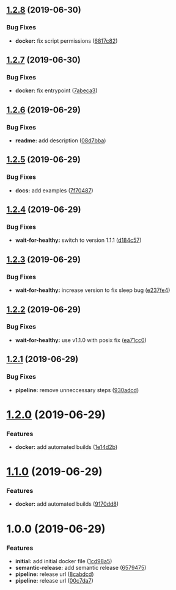 ## [1.2.8](https://github.com/ninjaneers-team/flywait/compare/v1.2.7...v1.2.8) (2019-06-30)


### Bug Fixes

* **docker:** fix script permissions ([6817c82](https://github.com/ninjaneers-team/flywait/commit/6817c82))

## [1.2.7](https://github.com/ninjaneers-team/flywait/compare/v1.2.6...v1.2.7) (2019-06-30)


### Bug Fixes

* **docker:** fix entrypoint ([7abeca3](https://github.com/ninjaneers-team/flywait/commit/7abeca3))

## [1.2.6](https://github.com/ninjaneers-team/flywait/compare/v1.2.5...v1.2.6) (2019-06-29)


### Bug Fixes

* **readme:** add description ([08d7bba](https://github.com/ninjaneers-team/flywait/commit/08d7bba))

## [1.2.5](https://github.com/ninjaneers-team/flywait/compare/v1.2.4...v1.2.5) (2019-06-29)


### Bug Fixes

* **docs:** add examples ([7f70487](https://github.com/ninjaneers-team/flywait/commit/7f70487))

## [1.2.4](https://github.com/ninjaneers-team/flywait/compare/v1.2.3...v1.2.4) (2019-06-29)


### Bug Fixes

* **wait-for-healthy:** switch to version 1.1.1 ([d184c57](https://github.com/ninjaneers-team/flywait/commit/d184c57))

## [1.2.3](https://github.com/ninjaneers-team/flywait/compare/v1.2.2...v1.2.3) (2019-06-29)


### Bug Fixes

* **wait-for-healthy:** increase version to fix sleep bug ([e237fe4](https://github.com/ninjaneers-team/flywait/commit/e237fe4))

## [1.2.2](https://github.com/ninjaneers-team/flywait/compare/v1.2.1...v1.2.2) (2019-06-29)


### Bug Fixes

* **wait-for-healthy:** use v1.1.0 with posix fix ([ea71cc0](https://github.com/ninjaneers-team/flywait/commit/ea71cc0))

## [1.2.1](https://github.com/ninjaneers-team/flywait/compare/v1.2.0...v1.2.1) (2019-06-29)


### Bug Fixes

* **pipeline:** remove unneccessary steps ([930adcd](https://github.com/ninjaneers-team/flywait/commit/930adcd))

# [1.2.0](https://github.com/ninjaneers-team/flywait/compare/v1.1.0...v1.2.0) (2019-06-29)


### Features

* **docker:** add automated builds ([1e14d2b](https://github.com/ninjaneers-team/flywait/commit/1e14d2b))

# [1.1.0](https://github.com/ninjaneers-team/flywait/compare/v1.0.0...v1.1.0) (2019-06-29)


### Features

* **docker:** add automated builds ([9170dd8](https://github.com/ninjaneers-team/flywait/commit/9170dd8))

# 1.0.0 (2019-06-29)


### Features

* **initial:** add initial docker file ([1cd98a5](https://github.com/ninjaneers-team/flywait/commit/1cd98a5))
* **semantic-release:** add semantic release ([6579475](https://github.com/ninjaneers-team/flywait/commit/6579475))
* **pipeline:** release url ([8cabdcd](https://github.com/ninjaneers-team/flywait/commit/8cabdcd))
* **pipeline:** release url ([00c7da7](https://github.com/ninjaneers-team/flywait/commit/00c7da7))
